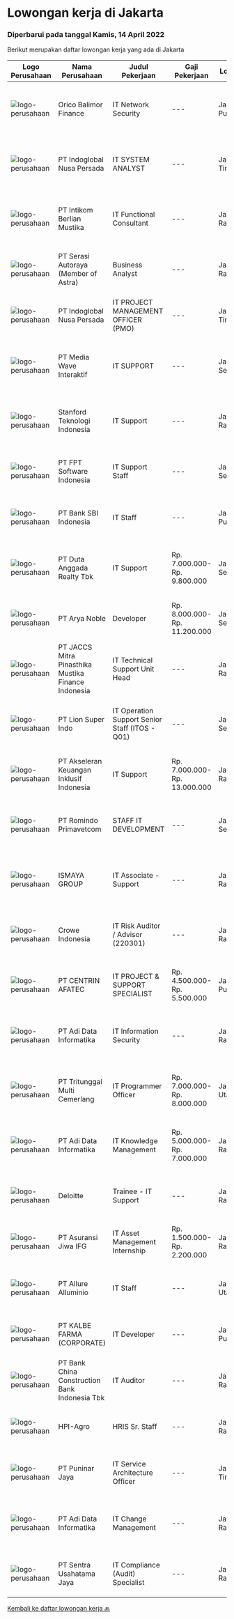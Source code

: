 
  # Lowongan kerja di Jakarta

  ### Diperbarui pada tanggal Kamis, 14 April 2022

  Berikut merupakan daftar lowongan kerja yang ada di Jakarta

  |Logo Perusahaan | Nama Perusahaan | Judul Pekerjaan | Gaji Pekerjaan | Lokasi | Deskripsi | Tanggal diunggah | Pranala |
  | -------------- | --------------- | --------------- | --------- | --------- | -------------- | ------- | ----------- |
  |![logo-perusahaan](https://image-service-cdn.seek.com.au/6d870c6a68dee06775d91edf7b2f3ca7d0c587d9/ee4dce1061f3f616224767ad58cb2fc751b8d2dc)|Orico Balimor Finance|IT Network Security|---|Jakarta Pusat|Job Description: Support Network specialize in Mikrotik connection (Head Office and Branch). Support and maintain Support Cisco Connection (Head...|Selasa, 12 April 2022|https://www.jobstreet.co.id/id/job/it-network-security-3853198?token=0~7456aff3-53a6-4d09-af1f-4d500ac4f43d&sectionRank=1&jobId=jobstreet-id-job-3853198|
|![logo-perusahaan](https://image-service-cdn.seek.com.au/0ba6ab36a0674ceb23207d1d5f815ab820fda7d3/ee4dce1061f3f616224767ad58cb2fc751b8d2dc)|PT Indoglobal Nusa Persada|IT SYSTEM ANALYST|---|Jakarta Timur|Design new IT solutions, modify, enhance or adapt existing systems and integrate new features or improvements in order to improve business efficiency...|Selasa, 12 April 2022|https://www.jobstreet.co.id/id/job/it-system-analyst-3853770?token=0~7456aff3-53a6-4d09-af1f-4d500ac4f43d&sectionRank=2&jobId=jobstreet-id-job-3853770|
|![logo-perusahaan](https://image-service-cdn.seek.com.au/ea5f264702bab5af336fb703e911912eeb350135/ee4dce1061f3f616224767ad58cb2fc751b8d2dc)|PT Intikom Berlian Mustika|IT Functional Consultant|---|Jakarta Raya|Job Description:  Conduct system implementation based on the project plan.  Conduct requirement analysis.  Develop documentation (Business Blueprint,...|Selasa, 12 April 2022|https://www.jobstreet.co.id/id/job/it-functional-consultant-3853341?token=0~7456aff3-53a6-4d09-af1f-4d500ac4f43d&sectionRank=3&jobId=jobstreet-id-job-3853341|
|![logo-perusahaan](https://image-service-cdn.seek.com.au/c4369f41487a9463b97eefe1dfac4d1d268741a0/ee4dce1061f3f616224767ad58cb2fc751b8d2dc)|PT Serasi Autoraya (Member of Astra)|Business Analyst|---|Jakarta Raya|Jobdesc : Develop the SERA Group business process design before being submitted to the project committee and related DIC Involved in the vendor...|Rabu, 13 April 2022|https://www.jobstreet.co.id/id/job/business-analyst-3854360?token=0~7456aff3-53a6-4d09-af1f-4d500ac4f43d&sectionRank=4&jobId=jobstreet-id-job-3854360|
|![logo-perusahaan](https://image-service-cdn.seek.com.au/0ba6ab36a0674ceb23207d1d5f815ab820fda7d3/ee4dce1061f3f616224767ad58cb2fc751b8d2dc)|PT Indoglobal Nusa Persada|IT PROJECT MANAGEMENT OFFICER (PMO)|---|Jakarta Timur|Establish a project management office (PMO), direct and coordinate the utilization of resources across divisions of the project to reach targets Set...|Selasa, 12 April 2022|https://www.jobstreet.co.id/id/job/it-project-management-officer-pmo-3853761?token=0~7456aff3-53a6-4d09-af1f-4d500ac4f43d&sectionRank=5&jobId=jobstreet-id-job-3853761|
|![logo-perusahaan](https://image-service-cdn.seek.com.au/ae7d9479057c6efbfa6f7a66abfb8861c942d692/ee4dce1061f3f616224767ad58cb2fc751b8d2dc)|PT Media Wave Interaktif|IT SUPPORT|---|Jakarta Selatan|Minimum S1 Majoring in computer science / Computer Engineering / Informatics At least 2 years of working experience Understanding of IT Infrastruktur...|Rabu, 13 April 2022|https://www.jobstreet.co.id/id/job/it-support-3854558?token=0~7456aff3-53a6-4d09-af1f-4d500ac4f43d&sectionRank=6&jobId=jobstreet-id-job-3854558|
|![logo-perusahaan](https://i.ibb.co/sqvTCh9/112815900-stock-vector-no-image-available-icon-flat-vector.webp)|Stanford Teknologi Indonesia|IT Support|---|Jakarta Raya|Job Description : Installation, configuration and maintenance of hardware (Hardware POS), software, systems, networks. Repair and replace equipment as...|Rabu, 13 April 2022|https://www.jobstreet.co.id/id/job/it-support-3854138?token=0~7456aff3-53a6-4d09-af1f-4d500ac4f43d&sectionRank=7&jobId=jobstreet-id-job-3854138|
|![logo-perusahaan](https://image-service-cdn.seek.com.au/79a39394517492fdf2314eeddc75b525e401a7bb/ee4dce1061f3f616224767ad58cb2fc751b8d2dc)|PT FPT Software Indonesia|IT Support Staff|---|Jakarta Selatan|Job Description: Deploy &amp; support several Linux or windows servers running on VM / on premise and cloud server, (AWS &amp; Giobiznet Cloud),...|Rabu, 13 April 2022|https://www.jobstreet.co.id/id/job/it-support-staff-3854501?token=0~7456aff3-53a6-4d09-af1f-4d500ac4f43d&sectionRank=8&jobId=jobstreet-id-job-3854501|
|![logo-perusahaan](https://image-service-cdn.seek.com.au/44955978f8584e2fb7a729c7dac5ac666cebf729/ee4dce1061f3f616224767ad58cb2fc751b8d2dc)|PT Bank SBI Indonesia|IT Staff|---|Jakarta Pusat|Fresh graduates are encouraged to apply, or Experience of up to 2 years in a reputed organization in IT operations would be an added advantage Minimum...|Selasa, 12 April 2022|https://www.jobstreet.co.id/id/job/it-staff-3852458?token=0~7456aff3-53a6-4d09-af1f-4d500ac4f43d&sectionRank=9&jobId=jobstreet-id-job-3852458|
|![logo-perusahaan](https://image-service-cdn.seek.com.au/2d34ac7cb6e159752cfb286c9d9b7e4b19f95d9b/ee4dce1061f3f616224767ad58cb2fc751b8d2dc)|PT Duta Anggada Realty Tbk|IT Support|Rp. 7.000.000-Rp. 9.800.000|Jakarta Selatan|Job Desc1. Menginstal dan mengonfigurasi hardware, software, sistem, Network, printer, dan scanner2. Memantau dan memelihara sistem dan jaringan...|Selasa, 12 April 2022|https://www.jobstreet.co.id/id/job/it-support-3852593?token=0~7456aff3-53a6-4d09-af1f-4d500ac4f43d&sectionRank=10&jobId=jobstreet-id-job-3852593|
|![logo-perusahaan](https://image-service-cdn.seek.com.au/231407bf1b4da6fb1257fcacfe0f1e1f93912044/ee4dce1061f3f616224767ad58cb2fc751b8d2dc)|PT Arya Noble|Developer|Rp. 8.000.000-Rp. 11.200.000|Jakarta Selatan|Back End : 2 Years min. experience in the same role Understanding micro services architecture Technical Skill experience : KOTLIN Springboot...|Rabu, 13 April 2022|https://www.jobstreet.co.id/id/job/developer-3854575?token=0~7456aff3-53a6-4d09-af1f-4d500ac4f43d&sectionRank=11&jobId=jobstreet-id-job-3854575|
|![logo-perusahaan](https://image-service-cdn.seek.com.au/e05f949e5ee661a49f6acf8cbb0efe0aae6df298/ee4dce1061f3f616224767ad58cb2fc751b8d2dc)|PT JACCS Mitra Pinasthika Mustika Finance Indonesia|IT Technical Support Unit Head|---|Jakarta Raya|Minimum Bachelor’s degree from Computer Science/Computer Engineering/Information Systems Minimum 8 years experience in IT Technical Support and...|Kamis, 14 April 2022|https://www.jobstreet.co.id/id/job/it-technical-support-unit-head-3855435?token=0~7456aff3-53a6-4d09-af1f-4d500ac4f43d&sectionRank=12&jobId=jobstreet-id-job-3855435|
|![logo-perusahaan](https://image-service-cdn.seek.com.au/3b61e72809e71ee9c208169dc285db1252456622/ee4dce1061f3f616224767ad58cb2fc751b8d2dc)|PT Lion Super Indo|IT Operation Support Senior Staff (ITOS - Q01)|---|Jakarta Selatan|Responsibilities:  To execute all approved requests whether support ticket Make sure solutions and new setups are executed properly according to the...|Selasa, 12 April 2022|https://www.jobstreet.co.id/id/job/it-operation-support-senior-staff-itos-q01-3853477?token=0~7456aff3-53a6-4d09-af1f-4d500ac4f43d&sectionRank=13&jobId=jobstreet-id-job-3853477|
|![logo-perusahaan](https://image-service-cdn.seek.com.au/b0667c769b77ccf3a4766dfa2b3aedb5761b8fa8/ee4dce1061f3f616224767ad58cb2fc751b8d2dc)|PT Akseleran Keuangan Inklusif Indonesia|IT Support|Rp. 7.000.000-Rp. 13.000.000|Jakarta Raya|Responsibilities : Monitor and maintain computer systems and network infrastructure Provide technical support by ensuring the network runs smoothly,...|Selasa, 12 April 2022|https://www.jobstreet.co.id/id/job/it-support-3853459?token=0~7456aff3-53a6-4d09-af1f-4d500ac4f43d&sectionRank=14&jobId=jobstreet-id-job-3853459|
|![logo-perusahaan](https://image-service-cdn.seek.com.au/e4ca79c9f94b4b966e4cad22944022c94faf93c5/ee4dce1061f3f616224767ad58cb2fc751b8d2dc)|PT Romindo Primavetcom|STAFF IT DEVELOPMENT|---|Jakarta Selatan|Deskripsi Pekerjaan:Menunjang aktivitas perusahaan dengan membantu membuat serta mengembangakn program-program komputer sesuai dengan kebutuhan...|Rabu, 13 April 2022|https://www.jobstreet.co.id/id/job/staff-it-development-3837090?token=0~7456aff3-53a6-4d09-af1f-4d500ac4f43d&sectionRank=15&jobId=jobstreet-id-job-3837090|
|![logo-perusahaan](https://image-service-cdn.seek.com.au/1dd20c07dd4f60c1f39275c7a89e07b0f392f384/ee4dce1061f3f616224767ad58cb2fc751b8d2dc)|ISMAYA GROUP|IT Associate - Support|---|Jakarta Raya|Administritive role to support IT team in documentations and reporting Deliver the implementation and provide PC, Printer, and Networking solutions...|Selasa, 12 April 2022|https://www.jobstreet.co.id/id/job/it-associate-support-3852489?token=0~7456aff3-53a6-4d09-af1f-4d500ac4f43d&sectionRank=16&jobId=jobstreet-id-job-3852489|
|![logo-perusahaan](https://image-service-cdn.seek.com.au/669c274cda0e372760335757e23b070dfe9efe38/ee4dce1061f3f616224767ad58cb2fc751b8d2dc)|Crowe Indonesia|IT Risk Auditor / Advisor (220301)|---|Jakarta Raya|Kandidat harus memiliki setidaknya Gelar Sarjana di Teknik (Komputer/Telekomunikasi), Ilmu Komputer/Teknologi Informasi, Keuangan/Akuntansi/Perbankan...|Rabu, 13 April 2022|https://www.jobstreet.co.id/id/job/it-risk-auditor-advisor-220301-3837450?token=0~7456aff3-53a6-4d09-af1f-4d500ac4f43d&sectionRank=17&jobId=jobstreet-id-job-3837450|
|![logo-perusahaan](https://image-service-cdn.seek.com.au/d3d98be51da092d556434c155e5f6c281faa4d74/ee4dce1061f3f616224767ad58cb2fc751b8d2dc)|PT CENTRIN AFATEC|IT PROJECT & SUPPORT SPECIALIST|Rp. 4.500.000-Rp. 5.500.000|Jakarta Pusat|Responsibilities: Install &amp; configure the application and associated interface Responsible for managing onsite project timeline for the...|Kamis, 14 April 2022|https://www.jobstreet.co.id/id/job/it-project-support-specialist-3855357?token=0~7456aff3-53a6-4d09-af1f-4d500ac4f43d&sectionRank=18&jobId=jobstreet-id-job-3855357|
|![logo-perusahaan](https://image-service-cdn.seek.com.au/012c6a6301706b2c341b36003217bd61b6d53345/ee4dce1061f3f616224767ad58cb2fc751b8d2dc)|PT Adi Data Informatika|IT Information Security|---|Jakarta Raya|Pendidikan formal minimal D3 Teknik Informatika/Komputer/Elektro Memiliki pengalaman kerja 1 (satu tahun sebagai di bidang TI) Memahami secara umum...|Rabu, 13 April 2022|https://www.jobstreet.co.id/id/job/it-information-security-3842581?token=0~7456aff3-53a6-4d09-af1f-4d500ac4f43d&sectionRank=19&jobId=jobstreet-id-job-3842581|
|![logo-perusahaan](https://image-service-cdn.seek.com.au/52667b6f1278bdfe9660883f810cd1b0c968ebb2/ee4dce1061f3f616224767ad58cb2fc751b8d2dc)|PT Tritunggal Multi Cemerlang|IT Programmer Officer|Rp. 7.000.000-Rp. 8.000.000|Jakarta Utara|Fungsi Utama Jabatan:Mampu membantu perusahaan dalam pembuatan/pengembangan layanan sistem yang bersifat internal maupun eksternal sehingga mampu...|Rabu, 13 April 2022|https://www.jobstreet.co.id/id/job/it-programmer-officer-3855120?token=0~7456aff3-53a6-4d09-af1f-4d500ac4f43d&sectionRank=20&jobId=jobstreet-id-job-3855120|
|![logo-perusahaan](https://image-service-cdn.seek.com.au/012c6a6301706b2c341b36003217bd61b6d53345/ee4dce1061f3f616224767ad58cb2fc751b8d2dc)|PT Adi Data Informatika|IT Knowledge Management|Rp. 5.000.000-Rp. 7.000.000|Jakarta Raya|1) Pendidikan formal minimal D32) Diutamakan memiliki pengalaman kerja 1 (satu) tahun dibidang Komunikasi atau TI.3) Memiliki kemampuan analisis dan...|Rabu, 13 April 2022|https://www.jobstreet.co.id/id/job/it-knowledge-management-3842749?token=0~7456aff3-53a6-4d09-af1f-4d500ac4f43d&sectionRank=21&jobId=jobstreet-id-job-3842749|
|![logo-perusahaan](https://image-service-cdn.seek.com.au/a01061ca8a24cadb65625621e6f76dacf2a2988b/ee4dce1061f3f616224767ad58cb2fc751b8d2dc)|Deloitte|Trainee - IT Support|---|Jakarta Raya|Job Responsibilities: Gathering user request and requirement and then create a solution to fulfil user requirement Develop and customize application,...|Rabu, 13 April 2022|https://www.jobstreet.co.id/id/job/trainee-it-support-3855054?token=0~7456aff3-53a6-4d09-af1f-4d500ac4f43d&sectionRank=22&jobId=jobstreet-id-job-3855054|
|![logo-perusahaan](https://image-service-cdn.seek.com.au/825b1de608aad0dafa8fda25f4a4583babb05f17/ee4dce1061f3f616224767ad58cb2fc751b8d2dc)|PT Asuransi Jiwa IFG|IT Asset Management Internship|Rp. 1.500.000-Rp. 2.200.000|Jakarta Raya|Job Description: Membantu stock opname fisik asset TI  Melakukan dokumentasi administratif Qualification: Menguasai Ms. Office (Word, Excel,...|Selasa, 12 April 2022|https://www.jobstreet.co.id/id/job/it-asset-management-internship-3853778?token=0~7456aff3-53a6-4d09-af1f-4d500ac4f43d&sectionRank=23&jobId=jobstreet-id-job-3853778|
|![logo-perusahaan](https://image-service-cdn.seek.com.au/96dfc721c96cdd8412ffe88d6d5d29a49d9d10ab/ee4dce1061f3f616224767ad58cb2fc751b8d2dc)|PT Allure Alluminio|IT Staff|---|Jakarta Utara|Requirement(s) : Candidate must possess at least SMU, Diploma, Bachelor in Computer Science/Information Technology or equivalent. At least 2 Year(s)...|Senin, 11 April 2022|https://www.jobstreet.co.id/id/job/it-staff-3851546?token=0~7456aff3-53a6-4d09-af1f-4d500ac4f43d&sectionRank=24&jobId=jobstreet-id-job-3851546|
|![logo-perusahaan](https://image-service-cdn.seek.com.au/4a9e609a337946c3c283a4bc58e072c39cab6926/ee4dce1061f3f616224767ad58cb2fc751b8d2dc)|PT KALBE FARMA (CORPORATE)|IT Developer|---|Jakarta Pusat|- At least Bachelor's Degree in Information Technology/ Computer Science- Have min. 2 years of experience in the same fields- Have experience...|Rabu, 13 April 2022|https://www.jobstreet.co.id/id/job/it-developer-3854493?token=0~7456aff3-53a6-4d09-af1f-4d500ac4f43d&sectionRank=25&jobId=jobstreet-id-job-3854493|
|![logo-perusahaan](https://image-service-cdn.seek.com.au/cb5350182c15bcfc86a09a4682f1cdc1250cce20/ee4dce1061f3f616224767ad58cb2fc751b8d2dc)|PT Bank China Construction Bank Indonesia Tbk|IT Auditor|---|Jakarta Raya|Keuntungan Excellent working culture Career Growth Personal Development Candidates should : Have experience in banking industries Have experience as...|Rabu, 13 April 2022|https://www.jobstreet.co.id/id/job/it-auditor-3837093?token=0~7456aff3-53a6-4d09-af1f-4d500ac4f43d&sectionRank=26&jobId=jobstreet-id-job-3837093|
|![logo-perusahaan](https://image-service-cdn.seek.com.au/0d457d2cf249547b3fdda192fb13dbee8e63de25/ee4dce1061f3f616224767ad58cb2fc751b8d2dc)|HPI-Agro|HRIS Sr. Staff|---|Jakarta Raya|Membuat sistem database dan perangkat lunak untuk keperluan data pribadi karyawan, gaji, benefit, dan lainnya Memastikan data karyawan tersimpan...|Rabu, 13 April 2022|https://www.jobstreet.co.id/id/job/hris-sr.-staff-3855301?token=0~7456aff3-53a6-4d09-af1f-4d500ac4f43d&sectionRank=27&jobId=jobstreet-id-job-3855301|
|![logo-perusahaan](https://image-service-cdn.seek.com.au/f4beaa62bfeba5c880cb1eddef5f5fb56e0e0a06/ee4dce1061f3f616224767ad58cb2fc751b8d2dc)|PT Puninar Jaya|IT Service Architecture Officer|---|Jakarta Timur|Job Description : Develop Solution Design including long-term architecture based on user requirements. Translate user requirements into technical...|Rabu, 13 April 2022|https://www.jobstreet.co.id/id/job/it-service-architecture-officer-3837184?token=0~7456aff3-53a6-4d09-af1f-4d500ac4f43d&sectionRank=28&jobId=jobstreet-id-job-3837184|
|![logo-perusahaan](https://image-service-cdn.seek.com.au/012c6a6301706b2c341b36003217bd61b6d53345/ee4dce1061f3f616224767ad58cb2fc751b8d2dc)|PT Adi Data Informatika|IT Change Management|---|Jakarta Raya|Deskripsi pekerjaan:1) Memiliki kemauan untuk mempelajari TI dengan cepat / update knowledge.2) Dapat berkomunikasi lisan maupun tulisan dengan baik3)...|Rabu, 13 April 2022|https://www.jobstreet.co.id/id/job/it-change-management-3842593?token=0~7456aff3-53a6-4d09-af1f-4d500ac4f43d&sectionRank=29&jobId=jobstreet-id-job-3842593|
|![logo-perusahaan](https://image-service-cdn.seek.com.au/522ff851cdea0619df2ef699ee2313623a7fffb9/ee4dce1061f3f616224767ad58cb2fc751b8d2dc)|PT Sentra Usahatama Jaya|IT Compliance (Audit) Specialist|---|Jakarta Raya|Persyaratan: Pengalaman minimal 2 tahun sebagai IT Compliance/ IT Governance/ IT Audit/ IT Quality Assurance Pendidikan minimal S1 pada jurusan Teknik...|Selasa, 12 April 2022|https://www.jobstreet.co.id/id/job/it-compliance-audit-specialist-3853010?token=0~7456aff3-53a6-4d09-af1f-4d500ac4f43d&sectionRank=30&jobId=jobstreet-id-job-3853010|


  [Kembali ke daftar lowongan kerja 🔙](../README.md#daftar-lowongan-kerja)
  